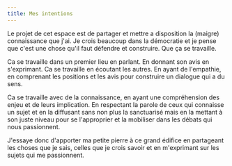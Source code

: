 ```yaml
---
title: Mes intentions
---
```


Le projet de cet espace est de partager et mettre a disposition la (maigre) connaissance que j'ai.
Je crois beaucoup dans la démocratie et je pense que c'est une chose qu'il faut défendre et construire. Que ça se travaille.

Ca se travaille dans un premier lieu en parlant. En donnant son avis en s'exprimant. Ca se travaille en écoutant les autres. En ayant de l'empathie, en comprenant les positions et les avis pour construire un dialogue qui a du sens.

Ca se travaille avec de la connaissance, en ayant une compréhension des enjeu et de leurs implication. En respectant la parole de ceux qui connaisse un sujet et en la diffusant sans non plus la sanctuarisé mais en la mettant à son juste niveau pour se l'approprier et la mobiliser dans les débats qui nous passionnent.

J'essaye donc d'apporter ma petite pierre à ce grand édifice en partageant les choses que je sais, celles que je crois savoir et en m'exprimant sur les sujets qui me passionnent.
